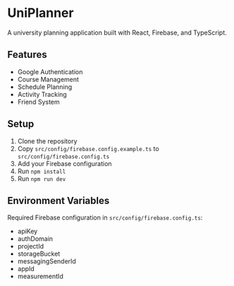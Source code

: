 # UniPlanner

A university planning application built with React, Firebase, and TypeScript.

## Features
- Google Authentication
- Course Management
- Schedule Planning
- Activity Tracking
- Friend System

## Setup
1. Clone the repository
2. Copy `src/config/firebase.config.example.ts` to `src/config/firebase.config.ts`
3. Add your Firebase configuration
4. Run `npm install`
5. Run `npm run dev`

## Environment Variables
Required Firebase configuration in `src/config/firebase.config.ts`:
- apiKey
- authDomain
- projectId
- storageBucket
- messagingSenderId
- appId
- measurementId
